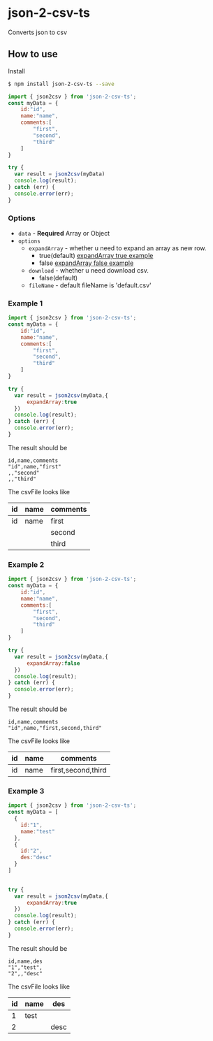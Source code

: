 # json-2-csv-ts

Converts json to csv

## How to use

Install

```bash
$ npm install json-2-csv-ts --save
```


```javascript
import { json2csv } from 'json-2-csv-ts';
const myData = {
    id:"id",
    name:"name",
    comments:[
        "first",
        "second",
        "third"
    ]
}

try {
  var result = json2csv(myData)
  console.log(result);
} catch (err) {
  console.error(err);
}
```


###  Options

- `data` - **Required** Array or Object
- `options` 
  - `expandArray` - whether u need to expand an array as new row.
    - true(default) [expandArray true example](#example-1) 
    - false [expandArray false example](#example-2)  
  - `download` - whether u need download csv.
    - false(default)
  - `fileName` - default fileName is 'default.csv'


### Example 1

```javascript
import { json2csv } from 'json-2-csv-ts';
const myData = {
    id:"id",
    name:"name",
    comments:[
        "first",
        "second",
        "third"
    ]
}

try {
  var result = json2csv(myData,{
      expandArray:true
  })
  console.log(result);
} catch (err) {
  console.error(err);
}
```

The result should be

```
id,name,comments
"id",name,"first"
,,"second"
,,"third"
```

The csvFile looks like

| id | name | comments |
| -- | ---- | -------- |
| id | name | first |
|   |      | second |
|   |      | third |

### Example 2

```javascript
import { json2csv } from 'json-2-csv-ts';
const myData = {
    id:"id",
    name:"name",
    comments:[
        "first",
        "second",
        "third"
    ]
}

try {
  var result = json2csv(myData,{
      expandArray:false
  })
  console.log(result);
} catch (err) {
  console.error(err);
}
```

The result should be

```
id,name,comments
"id",name,"first,second,third"
```

The csvFile looks like

| id | name | comments |
| -- | ---- | -------- |
| id | name | first,second,third |

### Example 3

```javascript
import { json2csv } from 'json-2-csv-ts';
const myData = [
  {
    id:"1",
    name:"test"
  },
  {
    id:"2",
    des:"desc"
  }
]
    

try {
  var result = json2csv(myData,{
      expandArray:true
  })
  console.log(result);
} catch (err) {
  console.error(err);
}
```

The result should be

```
id,name,des
"1","test",
"2",,"desc"
```

The csvFile looks like

| id | name | des |
| -- | ---- | -------- |
| 1 | test |  |
| 2 | | desc |